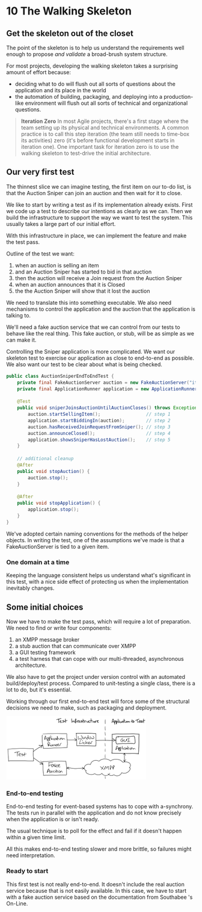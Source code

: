 # 10 The Walking Skeleton

## Get the skeleton out of the closet

The point of the skeleton is to help us understand the requirements well enough to propose *and validate* a broad-brush system structure.

For most projects, developing the walking skeleton takes a surprising amount of effort because:

- deciding what to do will flush out all sorts of questions about the application and its place in the world
- the automation of building, packaging, and deploying into a production-like environment will flush out all sorts of technical and organizational questions.

>**Iteration Zero**
In most Agile projects, there's a first stage where the team setting up its physical and technical environments.
A common practice is to call this step iteration (the team still needs to time-box its activities) zero (it's before functional development starts in iteration one).
One important task for iteration zero is to use the walking skeleton to test-drive the initial architecture.

## Our very first test

The thinnest slice we can imagine testing, the first item on our to-do list, is that the Auction Sniper can join an auction and then wait for it to close.

We like to start by writing a test as if its implementation already exists.
First we code up a test to describe our intentions as clearly as we can.
Then we build the infrastructure to support the way we want to test the system.
This usually takes a large part of our initial effort.

With this infrastructure in place, we can implement the feature and make the test pass.

Outline of the test we want:

1. when an auction is selling an item
2. and an Auction Sniper has started to bid in that auction
3. then the auction will receive a Join request from the Auction Sniper
4. when an auction announces that it is Closed
5. the the Auction Sniper will show that it lost the auction

We need to translate this into something executable.
We also need mechanisms to control the application and the auction that the application is talking to.

We'll need a fake auction service that we can control from our tests to behave like the real thing.
This fake auction, or stub, will be as simple as we can make it.

Controlling the Sniper application is more complicated.
We want our skeleton test to exercise our application as close to end-to-end as possible.
We also want our test to be clear about what is being checked.

```java
public class AuctionSniperEndToEndTest {
    private final FakeAuctionServer auction = new FakeAuctionServer("item-54321");
    private final ApplicationRunner application = new ApplicationRunner();

    @Test
    public void sniperJoinsAuctionUntilAuctionCloses() throws Exception {
        auction.startSellingItem();                 // step 1
        application.startBiddingIn(auction);        // step 2
        auction.hasReceivedJoinRequestFromSniper(); // step 3
        auction.announceClosed();                   // step 4
        application.showsSniperHasLostAuction();    // step 5
    }

    // additional cleanup
    @After
    public void stopAuction() {
        auction.stop();
    }

    @After
    public void stopApplication() {
        application.stop();
    }
}
```

We've adopted certain naming conventions for the methods of the helper objects.
In writing the test, one of the assumptions we've made is that a FakeAuctionServer is tied to a given item.

### One domain at a time

Keeping the language consistent helps us understand what's significant in this test, with a nice side effect of protecting us when the implementation inevitably changes.

## Some initial choices

Now we have to make the test pass, which will require a lot of preparation.
We need to find or write four components:

1. an XMPP message broker
2. a stub auction that can communicate over XMPP
3. a GUI testing framework
4. a test harness that can cope with our multi-threaded, asynchronous architecture.

We also have to get the project under version control with an automated build/deploy/test process.
Compared to unit-testing a single class, there is a lot to do, but it's essential.

Working through our first end-to-end test will force some of the structural decisions we need to make, such as packaging and deployment.

![The end-to-end test rig](img/10_02_end_to_end_test.png)

### End-to-end testing

End-to-end testing for event-based systems has to cope with a-synchrony.
The tests run in parallel with the application and do not know precisely when the application is or isn't ready.

The usual technique is to poll for the effect and fail if it doesn't happen within a given time limit.

All this makes end-to-end testing slower and more brittle, so failures might need interpretation.

### Ready to start

This first test is not really end-to-end.
It doesn't include the real auction service because that is not easily available.
In this case, we have to start with a fake auction service based on the documentation from Southabee 's On-Line.
